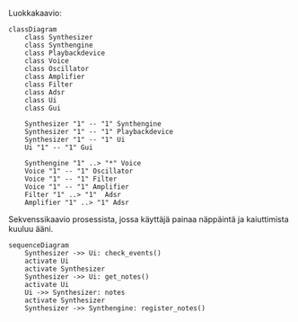 Luokkakaavio:
```mermaid
classDiagram
    class Synthesizer
    class Synthengine
    class Playbackdevice
    class Voice
    class Oscillator
    class Amplifier
    class Filter
    class Adsr
    class Ui
    class Gui

    Synthesizer "1" -- "1" Synthengine
    Synthesizer "1" -- "1" Playbackdevice
    Synthesizer "1" -- "1" Ui
    Ui "1" -- "1" Gui

    Synthengine "1" ..> "*" Voice
    Voice "1" -- "1" Oscillator
    Voice "1" -- "1" Filter
    Voice "1" -- "1" Amplifier
    Filter "1" ..> "1"  Adsr
    Amplifier "1" ..> "1" Adsr
```

Sekvenssikaavio prosessista, jossa käyttäjä painaa näppäintä ja kaiuttimista kuuluu ääni.
```mermaid
sequenceDiagram
    Synthesizer ->> Ui: check_events()
    activate Ui
    activate Synthesizer
    Synthesizer ->> Ui: get_notes()
    activate Ui
    Ui ->> Synthesizer: notes
    activate Synthesizer
    Synthesizer ->> Synthengine: register_notes()
```


